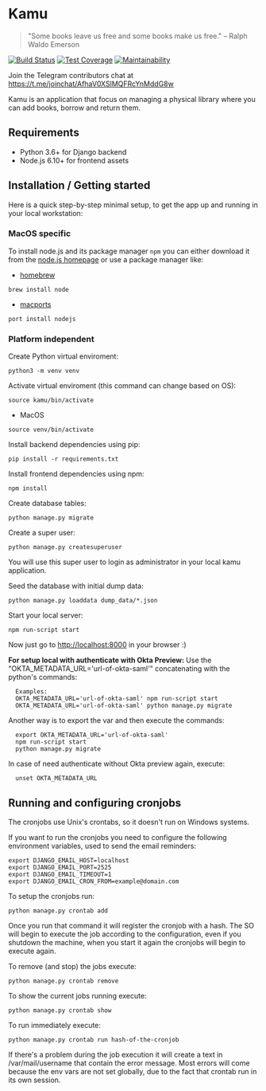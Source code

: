 # Kamu
> "Some books leave us free and some books make us free."
> – Ralph Waldo Emerson

[![Build Status](https://circleci.com/gh/ayr-ton/kamu.svg?style=svg)](https://circleci.com/gh/ayr-ton/kamu) [![Test Coverage](https://api.codeclimate.com/v1/badges/a16bb5d5b3c9e9557b2f/test_coverage)](https://codeclimate.com/github/ayr-ton/kamu/test_coverage) [![Maintainability](https://api.codeclimate.com/v1/badges/a16bb5d5b3c9e9557b2f/maintainability)](https://codeclimate.com/github/ayr-ton/kamu/maintainability)

Join the Telegram contributors chat at https://t.me/joinchat/AfhaV0XSlMQFRcYnMddG8w

Kamu is an application that focus on managing a physical library where you can add books, borrow and return them.

## Requirements

- Python 3.6+ for Django backend
- Node.js 6.10+ for frontend assets

## Installation / Getting started

Here is a quick step-by-step minimal setup, to get the app up and running in your local workstation:

### MacOS specific
To install node.js and its package manager ```npm``` you can either download it from the [node.js homepage](https://nodejs.org/en/download/) or use a package manager like:
- [homebrew](https://brew.sh)
```shell
brew install node
```
- [macports](https://www.macports.org/install.php)
```shell
port install nodejs
```

### Platform independent
Create Python virtual enviroment:

```shell
python3 -m venv venv
```

Activate virtual enviroment (this command can change based on OS):

```shell
source kamu/bin/activate
```

- MacOS

```shell
source venv/bin/activate
```

Install backend dependencies using pip:

```shell
pip install -r requirements.txt
```

Install frontend dependencies using npm:

```shell
npm install
```

Create database tables:

```shell
python manage.py migrate
```

Create a super user:

```shell
python manage.py createsuperuser
```

You will use this super user to login as administrator in your local kamu application.


Seed the database with initial dump data:

```shell
python manage.py loaddata dump_data/*.json
```

Start your local server:

```shell
npm run-script start
```

Now just go to [http://localhost:8000](http://localhost:8000) in your browser :)

**For setup local with authenticate with Okta Preview:**
Use the "OKTA_METADATA_URL='url-of-okta-saml'" concatenating with the python's commands:

```shell
  Examples:
  OKTA_METADATA_URL='url-of-okta-saml' npm run-script start
  OKTA_METADATA_URL='url-of-okta-saml' python manage.py migrate
```

Another way is to export the var and then execute the commands:

```shell
  export OKTA_METADATA_URL='url-of-okta-saml'
  npm run-script start
  python manage.py migrate
```
In case of need authenticate without Okta preview again, execute:

```shell
  unset OKTA_METADATA_URL
```

## Running and configuring cronjobs

The cronjobs use Unix's crontabs, so it doesn't run on Windows systems.

If you want to run the cronjobs you need to configure the following environment variables, used to send the email reminders:

```shell
export DJANGO_EMAIL_HOST=localhost
export DJANGO_EMAIL_PORT=2525
export DJANGO_EMAIL_TIMEOUT=1
export DJANGO_EMAIL_CRON_FROM=example@domain.com
```

To setup the cronjobs run:

```shell
python manage.py crontab add
```

Once you run that command it will register the cronjob with a hash. The SO will begin to execute the job according to the configuration, even if you shutdown the machine, when you start it again the cronjobs will begin to execute again.

To remove (and stop) the jobs execute:

```shell
python manage.py crontab remove
```

To show the current jobs running execute:

```shell
python manage.py crontab show
```

To run immediately execute:

```
python manage.py crontab run hash-of-the-cronjob
```

If there's a problem during the job execution it will create a text in /var/mail/username that contain the error message.
Most errors will come because the env vars are not set globally, due to the fact that crontab run in its own session.

